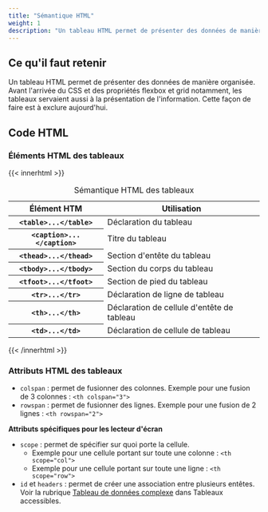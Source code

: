 ```yaml
---
title: "Sémantique HTML"
weight: 1
description: "Un tableau HTML permet de présenter des données de manière organisée."
---
```




## Ce qu'il faut retenir

Un tableau HTML permet de présenter des données de manière organisée.   
Avant l'arrivée du CSS et des propriétés flexbox et grid notamment, les tableaux servaient aussi à la présentation de l'information. Cette façon de faire est à exclure aujourd'hui.

## Code HTML

### Éléments HTML des tableaux

{{< innerhtml >}}
<table>
   <caption>Sémantique HTML des tableaux</caption>
<thead>
    <tr>
        <th scope="col">&Eacute;lément HTM</th>
        <th scope="col">Utilisation</th>
    </tr>
</thead>
<tbody>
    <tr>
        <th scope="row"><code>&lt;table>...&lt;/table></code></th>
        <td>Déclaration du tableau</td>
    </tr>
    <tr>
        <th scope="row"><code>&lt;caption>...&lt;/caption></code></th>
        <td>Titre du tableau</td>
    </tr>
     <tr>
        <th scope="row"><code>&lt;thead>...&lt;/thead></code></th>
        <td>Section d'entête du tableau</td>
    </tr>
    <tr>
        <th scope="row"><code>&lt;tbody>...&lt;/tbody></code></th>
        <td>Section du corps du tableau</td>
    </tr>
    <tr>
        <th scope="row"><code>&lt;tfoot>...&lt;/tfoot></code></th>
        <td>Section de pied du tableau</td>
    </tr>
    <tr>
        <th scope="row"><code>&lt;tr>...&lt;/tr></code></th>
        <td>Déclaration de ligne de tableau</td>
    </tr>
    <tr>
        <th scope="row"><code>&lt;th>...&lt;/th></code></th>
        <td>Déclaration de cellule d'entête de tableau</td>
    </tr>
    <tr>
        <th scope="row"><code>&lt;td>...&lt;/td></code></th>
        <td>Déclaration de cellule de tableau</td>
    </tr>
</tbody>
</table>
{{< /innerhtml >}}

### Attributs HTML des tableaux

- `colspan` : permet de fusionner des colonnes. Exemple pour une fusion de 3 colonnes : `<th colspan="3">`
- `rowspan` : permet de fusionner des lignes. Exemple pour une fusion de 2 lignes : `<th rowspan="2">`

**Attributs spécifiques pour les lecteur d'écran**
- `scope` : permet de spécifier sur quoi porte la cellule. 
  - Exemple pour une cellule portant sur toute une colonne : `<th scope="col">`
  - Exemple pour une cellule portant sur toute une ligne : `<th scope="row">`
- `id` et `headers` : permet de créer une association entre plusieurs entêtes. Voir la rubrique [Tableau de données complexe](/coder/tableaux/tableaux-accessibles/#tableau-de-données-complexe) dans Tableaux accessibles.
